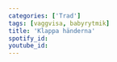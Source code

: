 ```yaml
---
categories: ['Trad']
tags: [vaggvisa, babyrytmik]
title: 'Klappa händerna'
spotify_id: 
youtube_id: 
---
```


